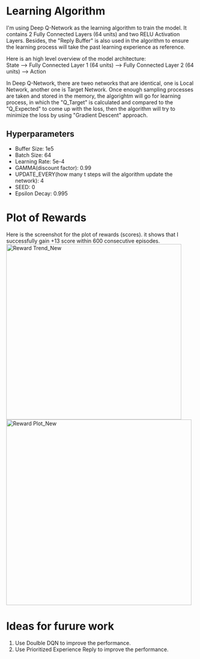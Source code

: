 # Learning Algorithm
I'm using Deep Q-Network as the learning algorithm to train the model. It contains 2 Fully Connected Layers (64 units) and two RELU Activation Layers. Besides, the "Reply Buffer" is also used in the algorithm to ensure the learning process will take the past learning experience as reference.

Here is an high level overview of the model architecture:  
State --> Fully Connected Layer 1 (64 units) --> Fully Connected Layer 2 (64 units) --> Action

In Deep Q-Network, there are tweo networks that are identical, one is Local Network, another one is Target Network.
Once enough sampling processes are taken and stored in the memory, the algorightm will go for learning process, in which the "Q_Target" is calculated and compared to the "Q_Expected" to come up with the loss, then the algorithm will try to minimize the loss by using "Gradient Descent" approach.


## Hyperparameters
- Buffer Size: 1e5
- Batch Size: 64
- Learning Rate: 5e-4
- GAMMA(discount factor): 0.99
- UPDATE_EVERY(how many t steps will the algorithm update the network): 4
- SEED: 0
- Epsilon Decay: 0.995



# Plot of Rewards
Here is the screenshot for the plot of rewards (scores). it shows that I successfully gain +13 score within 600 consecutive episodes.
<img width="466" alt="Reward Trend_New" src="https://github.com/Ryan-ZL-Lin/RLND-Navigation/assets/33056320/35abb6de-518e-4a9f-9dd4-fb5ff18e5dd9">
<img width="493" alt="Reward Plot_New" src="https://github.com/Ryan-ZL-Lin/RLND-Navigation/assets/33056320/9a01fcf3-52c5-48d7-b017-2d4288bd7c35">



# Ideas for furure work
1. Use Doulble DQN to improve the performance.
2. Use Prioritized Experience Reply to improve the performance.
